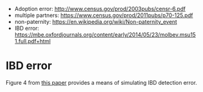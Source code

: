 * Adoption error: http://www.census.gov/prod/2003pubs/censr-6.pdf
* multiple partners: https://www.census.gov/prod/2011pubs/p70-125.pdf
* non-paternity: https://en.wikipedia.org/wiki/Non-paternity_event
* IBD error: https://mbe.oxfordjournals.org/content/early/2014/05/23/molbev.msu151.full.pdf+html

IBD error
=========
Figure 4 from [this paper](https://mbe.oxfordjournals.org/content/early/2014/05/23/molbev.msu151.full.pdf+html) provides a means of simulating IBD detection error.
